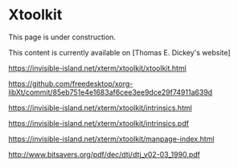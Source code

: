 # Xtoolkit

This page is under construction.

This content is currently available on [Thomas E. Dickey's website]

https://invisible-island.net/xterm/xtoolkit/xtoolkit.html

https://github.com/freedesktop/xorg-libXt/commit/85eb751e4e1683af6cee3ee9dce29f74911a639d

https://invisible-island.net/xterm/xtoolkit/intrinsics.html

https://invisible-island.net/xterm/xtoolkit/intrinsics.pdf

https://invisible-island.net/xterm/xtoolkit/manpage-index.html

http://www.bitsavers.org/pdf/dec/dtj/dtj_v02-03_1990.pdf
